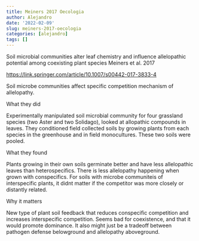 ```yaml
---
title: Meiners 2017 Oecologia
author: Alejandro
date: '2022-02-09'
slug: meiners-2017-oecologia
categories: [alejandro]
tags: []
---
```

Soil microbial communities alter leaf chemistry and influence allelopathic potential among coexisting plant species
Meiners et al. 2017

https://link.springer.com/article/10.1007/s00442-017-3833-4

Soil microbe communities affect specific competition mechanism of allelopathy.


What they did

Experimentally manipulated soil microbial community for four grassland species (two Aster and two Solidago), looked at allopathic compounds in leaves. They conditioned field collected soils by growing plants from each species in the greenhouse and in field monocultures.  These two soils were pooled. 

What they found

Plants growing in their own soils germinate better and have less allelopathic leaves than heterospecifics. There is less allelopathy happening when grown with conspecifics. For soils with microbe communiteis of interspecific plants, it didnt matter if the competitor was more closely or distantly related.  

Why it matters

New type of plant soil feedback that reduces conspecific competition and increases interspecific competition.  Seems bad for coexistence, and that it would promote dominance. It also might just be a tradeoff between pathogen defense belowground and allelopathy aboveground. 




